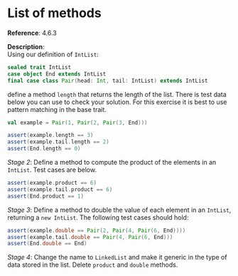 # List of methods

**Reference**: 4.6.3

**Description**:  
Using our definition of `IntList`:

```scala
sealed trait IntList
case object End extends IntList
final case class Pair(head: Int, tail: IntList) extends IntList
```

define a method `length` that returns the length of the list.
There is test data below you can use to check your solution.
For this exercise it is best to use pattern matching in the
base trait.

```scala
val example = Pair(1, Pair(2, Pair(3, End)))

assert(example.length == 3)
assert(example.tail.length == 2)
assert(End.length == 0)
```

*Stage 2*: Define a method to compute the product of the elements
in an `IntList`. Test cases are below.

```scala
assert(example.product == 6)
assert(example.tail.product == 6)
assert(End.product == 1)
```

*Stage 3*: Define a method to double the value of each element
in an `IntList`, returning a `new IntList`. The following test
cases should hold:

```scala
assert(example.double == Pair(2, Pair(4, Pair(6, End))))
assert(example.tail.double == Pair(4, Pair(6, End)))
assert(End.double == End)
```

*Stage 4*: Change the name to `LinkedList` and make it generic in the
type of data stored in the list. Delete `product` and `double` methods.
